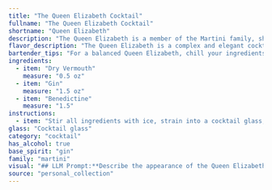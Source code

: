 ```yaml
---
title: "The Queen Elizabeth Cocktail"
fullname: "The Queen Elizabeth Cocktail"
shortname: "Queen Elizabeth"
description: "The Queen Elizabeth is a member of the Martini family, showcasing the classic dry vermouth and gin base with a touch of sweetness from Benedictine. While its exact origin is unclear, it likely emerged in the early 20th century, paying homage to the reigning Queen Elizabeth at the time. "
flavor_description: "The Queen Elizabeth is a complex and elegant cocktail. The dry vermouth provides a crisp, herbal backbone, while the gin offers a refreshing juniper bite. Benedictine adds a touch of sweetness and a hint of orange and spice. The result is a sophisticated, well-balanced drink that is both refreshing and intriguing. "
bartender_tips: "For a balanced Queen Elizabeth, chill your ingredients thoroughly. Use a quality dry vermouth and a good London Dry gin. Benedictine adds a unique herbal sweetness, so use a light hand to avoid overpowering the gin. Stir with ice until well-chilled, strain into a chilled coupe glass, and garnish with a lemon twist for a touch of citrus. "
ingredients:
  - item: "Dry Vermouth"
    measure: "0.5 oz"
  - item: "Gin"
    measure: "1.5 oz"
  - item: "Benedictine"
    measure: "1.5"
instructions:
  - item: "Stir all ingredients with ice, strain into a cocktail glass, and serve."
glass: "Cocktail glass"
category: "cocktail"
has_alcohol: true
base_spirit: "gin"
family: "martini"
visual: "## LLM Prompt:**Describe the appearance of the Queen Elizabeth cocktail, considering the following ingredients: Dry Vermouth, Gin, Benedictine.****Focus on the following aspects:*** **Color:** Is it clear, pale yellow, golden, amber? What kind of hue does it have?* **Clarity:** Is it completely transparent or slightly cloudy? Are there any visible particles?* **Texture:** Is it smooth, oily, or slightly viscous? * **Garnish:** What kind of garnish would complement the flavors and visually appeal? (Consider classic garnishes or something unique) * **Overall Impression:** What is the overall visual appeal of the cocktail? Is it elegant, sophisticated, classic, or modern?**Remember:** * Use descriptive language that evokes imagery.* Consider the specific flavors of the ingredients and how they might translate visually.* Be creative and imaginative in your description. "
source: "personal_collection"
---
```


